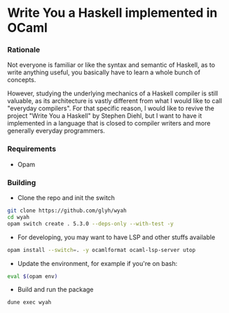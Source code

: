 # Write You a Haskell implemented in OCaml

### Rationale

Not everyone is familiar or like the syntax and semantic of Haskell, as to write anything useful, you basically have to learn a whole bunch of concepts. 

However, studying the underlying mechanics of a Haskell compiler is still valuable, as its architecture is vastly different from what I would like to call "everyday compilers". For that specific reason, I would like to revive the project "Write You a Haskell" by Stephen Diehl, but I want to have it implemented in a language that is closed to compiler writers and more generally everyday programmers.   

### Requirements
- Opam

### Building

- Clone the repo and init the switch
```sh
git clone https://github.com/glyh/wyah
cd wyah
opam switch create . 5.3.0 --deps-only --with-test -y
```
- For developing, you may want to have LSP and other stuffs available
```sh
opam install --switch=. -y ocamlformat ocaml-lsp-server utop
```
- Update the environment, for example if you're on bash: 
```bash
eval $(opam env)
```
- Build and run the package
```sh
dune exec wyah
```
